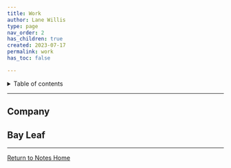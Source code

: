 ```yaml
---
title: Work
author: Lane Willis
type: page
nav_order: 2
has_children: true
created: 2023-07-17
permalink: work
has_toc: false

---
```


<details closed markdown="block">
  <summary>
    Table of contents
  </summary>
  {: .text-delta }
1. TOC
{:toc}
</details>

---

## Company

## Bay Leaf

---

[Return to Notes Home](/)